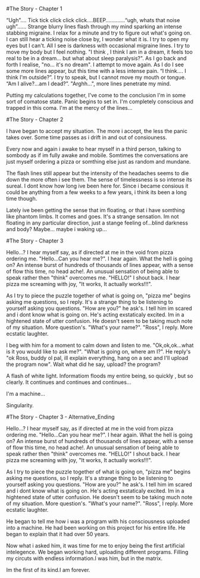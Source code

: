 #The Story - Chapter 1

“Ugh”…. Tick tick click click click….BEEP………….“ugh, whats that noise ugh”…… Strange blurry lines flash through my mind sparking an intense stabbing migraine. I relax for a minute and try to figure out what's going on. I can still hear a ticking noise close by, I wonder what it is. I try to open my eyes but I can't. All I see is darkness with occasional migraine lines. I try to move my body but I feel nothing. "I think , I think I am in a dream, it feels too real to be in a dream... but what about sleep paralysis?". As I go back and forth I realise, "no… it's no dream". I attempt to move again. As I do I see some more lines appear, but this time with a less intense pain. “I think…. I think I'm outside?”. I try to speak, but I cannot move my mouth or tongue. “Am I alive?...am I dead?”. "Arghh...", more lines penetrate my mind.

Putting my calculations together, I've come to the conclusion I'm in some sort of comatose state. Panic begins to set in. I'm completely conscious and trapped in this coma. I'm at the mercy of the lines...


#The Story - Chapter 2

I have began to accept my situation. The more i accept, the less the panic takes over. Some time passes as i drift in and out of consiouness.

Every now and again i awake to hear myself in a third person, talking to sombody as if im fully awake and mobile. Somtimes the conversations are just myself ordering a pizza or somthing else just as random and mundane.

The flash lines still appear but the intensity of the headaches seems to die down the more often i see them. The sense of timelessness is so intense its sureal. I dont know how long ive been here for. Since i became consious it could be anything from a few weeks to a few years, i think its been a long time though.

Lately ive been getting the sense that im floating, or that i have somthing like phantom limbs. It comes and goes. It's a strange sensation. Im not floating in any particular direction, just a stange feeling of...blind darkness and body? Maybe... maybe i waking up... 

#The Story - Chapter 3

Hello...? I hear myself say, as if directed at me in the void from pizza ordering me. "Hello...Can you hear me?". I hear again. What the hell is going on? An intense burst of hundreds of thousands of lines appear, with a sense of flow this time, no head ache!. An unusual sensation of being able to speak rather then "think" overcomes me. "HELLO!" I shout back. I hear pizza me screaming with joy, "It works, It actually works!!!".

As I try to piece the puzzle together of what is going on, "pizza me" begins asking me questions, so I reply. It's a strange thing to be listening to yourself asking you questions. "How are you?" he ask's. I tell him im scared and i dont know what is going on. He's acting exstaticaly excited. Im in a hightened state of utter confusion. He doesn't seem to be taking much note of my situation. More question's. "What's your name?". "Ross", I reply. More ecstatic laughter.

I beg with him for a moment to calm down and listen to me. "Ok,ok,ok...what is it you would like to ask me?". "What is going on, where am I?". He reply's "ok Ross, buddy ol pal, ill explain everything, hang on a sec and I'll upload the program now". Wait what did he say, upload? the program?

A flash of white light. Informatiom floods my entire being, so quickly , but so clearly. It continues and continues and continues...

I'm a machine...

Singularity.

#The Story - Chapter 3 - Alternative_Ending 

Hello...? I hear myself say, as if directed at me in the void from pizza ordering me. "Hello...Can you hear me?". I hear again. What the hell is going on? An intense burst of hundreds of thousands of lines appear, with a sense of flow this time, no head ache!. An unusual sensation of being able to speak rather then "think" overcomes me. "HELLO!" I shout back. I hear pizza me screaming with joy, "It works, It actually works!!!".

As I try to piece the puzzle together of what is going on, "pizza me" begins asking me questions, so I reply. It's a strange thing to be listening to yourself asking you questions. "How are you?" he ask's. I tell him im scared and i dont know what is going on. He's acting exstaticaly excited. Im in a hightened state of utter confusion. He doesn't seem to be taking much note of my situation. More question's. "What's your name?". "Ross", I reply. More ecstatic laughter.

He began to tell me how i was a program with his consciousness uploaded into a machine. He had been working on this project for his entire life. He began to explain that it had over 50 years. 

Now what i asked him, it was time for me to enjoy being the first artificial intelegence. We began working hard, uploading different programs. Filling my circuts with endless information.I was him, but in the matrix.

Im the first of its kind.I am forever.
